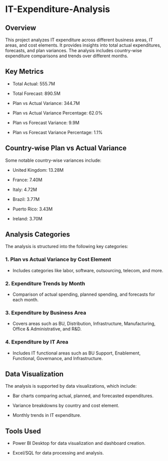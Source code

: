 # IT-Expenditure-Analysis

## Overview

This project analyzes IT expenditure across different business areas, IT areas, and cost elements. It provides insights into total actual expenditures, forecasts, and plan variances. The analysis includes country-wise expenditure comparisons and trends over different months.

## Key Metrics

- Total Actual: 555.7M

- Total Forecast: 890.5M

- Plan vs Actual Variance: 344.7M

- Plan vs Actual Variance Percentage: 62.0%

- Plan vs Forecast Variance: 9.9M

- Plan vs Forecast Variance Percentage: 1.1%

## Country-wise Plan vs Actual Variance

Some notable country-wise variances include:

- United Kingdom: 13.28M

- France: 7.40M

- Italy: 4.72M

- Brazil: 3.77M

- Puerto Rico: 3.43M

- Ireland: 3.70M

## Analysis Categories

The analysis is structured into the following key categories:

### 1. Plan vs Actual Variance by Cost Element

- Includes categories like labor, software, outsourcing, telecom, and more.

### 2. Expenditure Trends by Month

- Comparison of actual spending, planned spending, and forecasts for each month.

### 3. Expenditure by Business Area

- Covers areas such as BU, Distribution, Infrastructure, Manufacturing, Office & Administrative, and R&D.

### 4. Expenditure by IT Area

- Includes IT functional areas such as BU Support, Enablement, Functional, Governance, and Infrastructure.

## Data Visualization

The analysis is supported by data visualizations, which include:

- Bar charts comparing actual, planned, and forecasted expenditures.

- Variance breakdowns by country and cost element.

- Monthly trends in IT expenditure.

## Tools Used

- Power BI Desktop for data visualization and dashboard creation.

- Excel/SQL for data processing and analysis.
